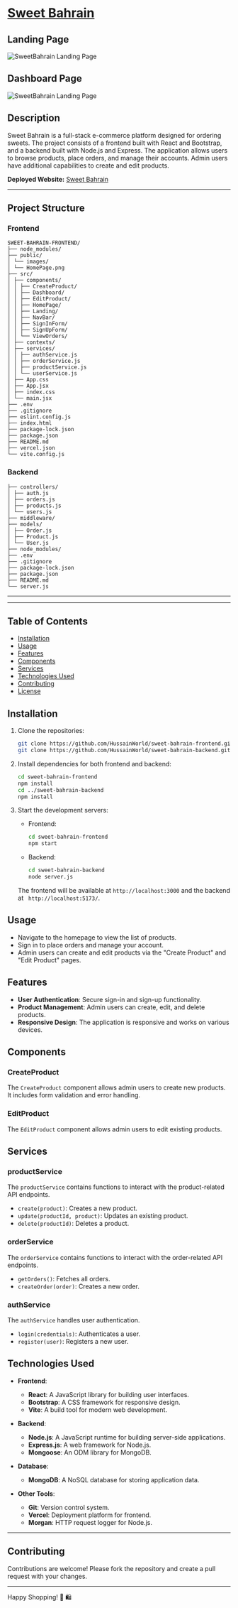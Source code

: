 # [Sweet Bahrain](https://github.com/HussainWorld/sweet-bahrain-frontend)

## Landing Page
![SweetBahrain Landing Page](./public/LandingPage.png)

## Dashboard Page 
![SweetBahrain Landing Page](./public/DashboardPage.png)

## Description

Sweet Bahrain is a full-stack e-commerce platform designed for ordering sweets. The project consists of a frontend built with React and Bootstrap, and a backend built with Node.js and Express. The application allows users to browse products, place orders, and manage their accounts. Admin users have additional capabilities to create and edit products.

**Deployed Website:** [Sweet Bahrain](https://sweet-bahrain-frontend-git-main-fares-yusufs-projects.vercel.app/)

---

## Project Structure

### Frontend

```
SWEET-BAHRAIN-FRONTEND/
├── node_modules/
├── public/
│ └── images/
│ └── HomePage.png
├── src/
│ ├── components/
│ │ ├── CreateProduct/
│ │ ├── Dashboard/
│ │ ├── EditProduct/
│ │ ├── HomePage/
│ │ ├── Landing/
│ │ ├── NavBar/
│ │ ├── SignInForm/
│ │ ├── SignUpForm/
│ │ └── ViewOrders/
│ ├── contexts/
│ ├── services/
│ │ ├── authService.js
│ │ ├── orderService.js
│ │ ├── productService.js
│ │ └── userService.js
│ ├── App.css
│ ├── App.jsx
│ ├── index.css
│ └── main.jsx
├── .env
├── .gitignore
├── eslint.config.js
├── index.html
├── package-lock.json
├── package.json
├── README.md
├── vercel.json
└── vite.config.js
```


### Backend


```
├── controllers/
│ ├── auth.js
│ ├── orders.js
│ ├── products.js
│ └── users.js
├── middleware/
├── models/
│ ├── Order.js
│ ├── Product.js
│ └── User.js
├── node_modules/
├── .env
├── .gitignore
├── package-lock.json
├── package.json
├── README.md
└── server.js
```
---


---

## Table of Contents

- [Installation](#installation)
- [Usage](#usage)
- [Features](#features)
- [Components](#components)
- [Services](#services)
- [Technologies Used](#technologies-used)
- [Contributing](#contributing)
- [License](#license)

## Installation

1. Clone the repositories:

    ```bash
    git clone https://github.com/HussainWorld/sweet-bahrain-frontend.git
    git clone https://github.com/HussainWorld/sweet-bahrain-backend.git
    ```

2. Install dependencies for both frontend and backend:

    ```bash
    cd sweet-bahrain-frontend
    npm install
    cd ../sweet-bahrain-backend
    npm install
    ```

3. Start the development servers:

    - Frontend:

        ```bash
        cd sweet-bahrain-frontend
        npm start
        ```

    - Backend:

        ```bash
        cd sweet-bahrain-backend
        node server.js
        ```

    The frontend will be available at `http://localhost:3000` and the backend at ` http://localhost:5173/`.

## Usage

- Navigate to the homepage to view the list of products.
- Sign in to place orders and manage your account.
- Admin users can create and edit products via the "Create Product" and "Edit Product" pages.

## Features

- **User Authentication**: Secure sign-in and sign-up functionality.
- **Product Management**: Admin users can create, edit, and delete products.
- **Responsive Design**: The application is responsive and works on various devices.

## Components

### CreateProduct

The `CreateProduct` component allows admin users to create new products. It includes form validation and error handling.

### EditProduct

The `EditProduct` component allows admin users to edit existing products.

## Services

### productService

The `productService` contains functions to interact with the product-related API endpoints.

- `create(product)`: Creates a new product.
- `update(productId, product)`: Updates an existing product.
- `delete(productId)`: Deletes a product.

### orderService

The `orderService` contains functions to interact with the order-related API endpoints.

- `getOrders()`: Fetches all orders.
- `createOrder(order)`: Creates a new order.

### authService

The `authService` handles user authentication.

- `login(credentials)`: Authenticates a user.
- `register(user)`: Registers a new user.

## Technologies Used

- **Frontend**:
  - **React**: A JavaScript library for building user interfaces.
  - **Bootstrap**: A CSS framework for responsive design.
  - **Vite**: A build tool for modern web development.

- **Backend**:
  - **Node.js**: A JavaScript runtime for building server-side applications.
  - **Express.js**: A web framework for Node.js.
  - **Mongoose**: An ODM library for MongoDB.

- **Database**:
  - **MongoDB**: A NoSQL database for storing application data.

- **Other Tools**:
  - **Git**: Version control system.
  - **Vercel**: Deployment platform for frontend.
  - **Morgan**: HTTP request logger for Node.js.

---

## Contributing

Contributions are welcome! Please fork the repository and create a pull request with your changes.

---

Happy Shopping! 🍫 🛍️
